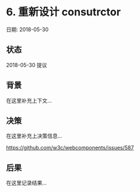 # 6. 重新设计 consutrctor

日期: 2018-05-30

## 状态

2018-05-30 提议

## 背景

在这里补充上下文...

## 决策

在这里补充上决策信息...

https://github.com/w3c/webcomponents/issues/587

## 后果

在这里记录结果...
